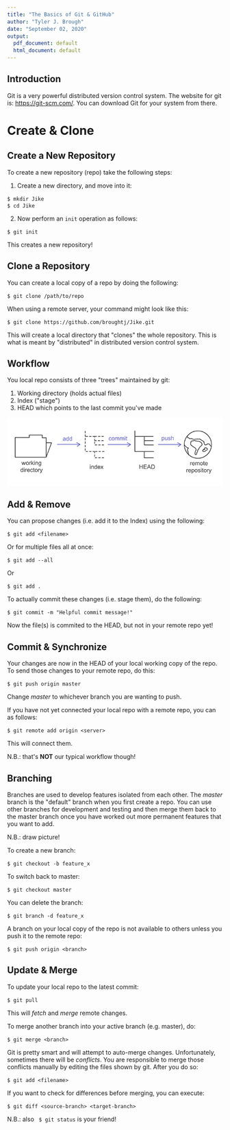 ```yaml
---
title: "The Basics of Git & GitHub"
author: "Tyler J. Brough"
date: "September 02, 2020"
output:
  pdf_document: default
  html_document: default
---
```


## Introduction

Git is a very powerful distributed version control system. The website for git is: <https://git-scm.com/>. You can download Git for your system from there. 


# Create & Clone

## Create a New Repository

To create a new repository (repo) take the following steps:

1. Create a new directory, and move into it:

```
$ mkdir Jike
$ cd Jike
```

2. Now perform an `init` operation as follows:

```
$ git init
```

This creates a new repository!


## Clone a Repository 

You can create a local copy of a repo by doing the following:

```
$ git clone /path/to/repo
```

When using a remote server, your command might look like this:

```
$ git clone https://github.com/broughtj/Jike.git
```

This will create a local directory that "clones" the whole repository. This is what is meant by "distributed" in distributed version control system.


## Workflow

You local repo consists of three "trees" maintained by git:

1. Working directory (holds actual files)
2. Index ("stage")
3. HEAD which points to the last commit you've made 

![](images/git-workflow.png)

## Add & Remove

You can propose changes (i.e. add it to the Index) using the following:

```
$ git add <filename>
```

Or for multiple files all at once:

```
$ git add --all
```

Or 

```
$ git add .
```

To actually commit these changes (i.e. stage them), do the following:

```
$ git commit -m "Helpful commit message!"
```

Now the file(s) is commited to the HEAD, but not in your remote repo yet!


## Commit & Synchronize

Your changes are now in the HEAD of your local working copy of the repo. To send those changes to your remote repo, do this:

```
$ git push origin master
```

Change _master_ to whichever branch you are wanting to push.

If you have not yet connected your local repo with a remote repo, you can as follows:

```
$ git remote add origin <server>
```

This will connect them.

N.B.: that's __NOT__ our typical workflow though!



## Branching

Branches are used to develop features isolated from each other. The _master_ branch is the "default" branch when you first create a repo. You can use other branches for development and testing and then merge them back to the master branch once you have worked out more permanent features that you want to add. 

N.B.: draw picture!

To create a new branch:

```
$ git checkout -b feature_x
```

To switch back to master:

```
$ git checkout master
```

You can delete the branch:

```
$ git branch -d feature_x
```

A branch on your local copy of the repo is not available to others unless you push it to the remote repo:

```
$ git push origin <branch>
```


## Update & Merge

To update your local repo to the latest commit:

```
$ git pull
```

This will _fetch_ and _merge_ remote changes. 

To merge another branch into your active branch (e.g. master), do:

```
$ git merge <branch>
```

Git is pretty smart and will attempt to auto-merge changes. Unfortunately, sometimes there will be _conflicts_. You are responsible to merge those conflicts manually by editing the files shown by git. After you do so:

```
$ git add <filename>
```

If you want to check for differences before merging, you can execute:

```
$ git diff <source-branch> <target-branch>
```

N.B.: also ``` $ git status``` is your friend!



